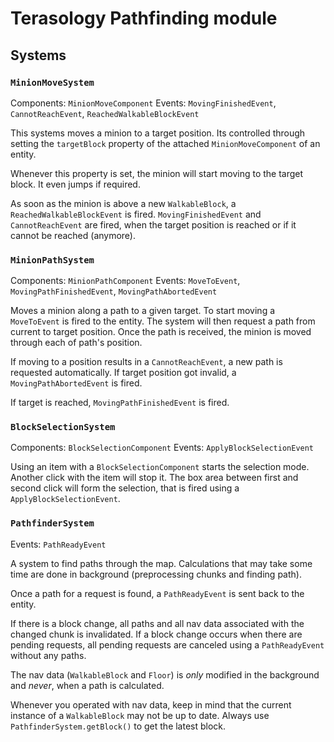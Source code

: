 # Terasology Pathfinding module

## Systems

### `MinionMoveSystem`

Components: `MinionMoveComponent`
Events: `MovingFinishedEvent`, `CannotReachEvent`, `ReachedWalkableBlockEvent`

This systems moves a minion to a target position. Its controlled through setting the `targetBlock` property of the
attached `MinionMoveComponent` of an entity.

Whenever this property is set, the minion will start moving to the target block. It even jumps if required.

As soon as the minion is above a new `WalkableBlock`, a `ReachedWalkableBlockEvent` is fired.
`MovingFinishedEvent` and `CannotReachEvent` are fired, when the target position is reached or if it cannot be reached
(anymore).

### `MinionPathSystem`

Components: `MinionPathComponent`
Events: `MoveToEvent`, `MovingPathFinishedEvent`, `MovingPathAbortedEvent`

Moves a minion along a path to a given target. To start moving a `MoveToEvent` is fired to the entity. The system
will then request a path from current to target position. Once the path is received, the minion is moved through
each of path's position.

If moving to a position results in a `CannotReachEvent`, a new path is requested automatically. If target position
got invalid, a `MovingPathAbortedEvent` is fired.

If target is reached, `MovingPathFinishedEvent` is fired.

### `BlockSelectionSystem`

Components: `BlockSelectionComponent`
Events: `ApplyBlockSelectionEvent`

Using an item with a `BlockSelectionComponent` starts the selection mode. Another click with the item will stop it.
The box area between first and second click will form the selection, that is fired using a `ApplyBlockSelectionEvent`.

### `PathfinderSystem`

Events: `PathReadyEvent`

A system to find paths through the map. Calculations that may take some time are done in background (preprocessing chunks
and finding path).

Once a path for a request is found, a `PathReadyEvent` is sent back to the entity.

If there is a block change, all paths and all nav data associated with the changed chunk is invalidated. If a block
change occurs when there are pending requests, all pending requests are canceled using a `PathReadyEvent` without any paths.

The nav data (`WalkableBlock` and `Floor`) is *only* modified in the background and *never*, when a path is calculated.

Whenever you operated with nav data, keep in mind that the current instance of a `WalkableBlock` may not be up to date.
Always use `PathfinderSystem.getBlock()` to get the latest block.